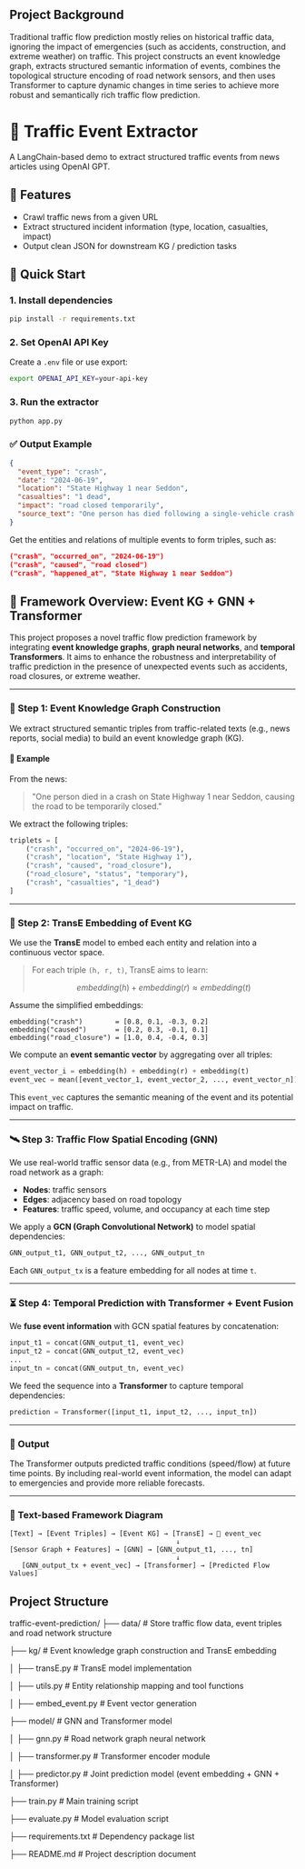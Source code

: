 ## Project Background

Traditional traffic flow prediction mostly relies on historical traffic data, ignoring the impact of emergencies (such as accidents, construction, and extreme weather) on traffic. This project constructs an event knowledge graph, extracts structured semantic information of events, combines the topological structure encoding of road network sensors, and then uses Transformer to capture dynamic changes in time series to achieve more robust and semantically rich traffic flow prediction.

# 🚦 Traffic Event Extractor

A LangChain-based demo to extract structured traffic events from news articles using OpenAI GPT.

## 📌 Features

- Crawl traffic news from a given URL
- Extract structured incident information (type, location, casualties, impact)
- Output clean JSON for downstream KG / prediction tasks

## 🏁 Quick Start

### 1. Install dependencies
```bash
pip install -r requirements.txt
```

### 2. Set OpenAI API Key
Create a `.env` file or use export:
```bash
export OPENAI_API_KEY=your-api-key
```

### 3. Run the extractor
```bash
python app.py
```

### ✅ Output Example

```json
{
  "event_type": "crash",
  "date": "2024-06-19",
  "location": "State Highway 1 near Seddon",
  "casualties": "1 dead",
  "impact": "road closed temporarily",
  "source_text": "One person has died following a single-vehicle crash..."
}
```
Get the entities and relations of multiple events to form triples, such as:

```json
("crash", "occurred_on", "2024-06-19")
("crash", "caused", "road closed")
("crash", "happened_at", "State Highway 1 near Seddon")
```



## 🧠 Framework Overview: Event KG + GNN + Transformer

This project proposes a novel traffic flow prediction framework by integrating **event knowledge graphs**, **graph neural networks**, and **temporal Transformers**. It aims to enhance the robustness and interpretability of traffic prediction in the presence of unexpected events such as accidents, road closures, or extreme weather.

---

### 🔗 Step 1: Event Knowledge Graph Construction

We extract structured semantic triples from traffic-related texts (e.g., news reports, social media) to build an event knowledge graph (KG).

#### 📝 Example

From the news:
> "One person died in a crash on State Highway 1 near Seddon, causing the road to be temporarily closed."

We extract the following triples:

```python
triplets = [
    ("crash", "occurred_on", "2024-06-19"),
    ("crash", "location", "State Highway 1"),
    ("crash", "caused", "road_closure"),
    ("road_closure", "status", "temporary"),
    ("crash", "casualties", "1_dead")
]
```

---

### 🧊 Step 2: TransE Embedding of Event KG

We use the **TransE** model to embed each entity and relation into a continuous vector space.

> For each triple `(h, r, t)`, TransE aims to learn:
> ```math
>     embedding(h) + embedding(r) ≈ embedding(t)
> ```

Assume the simplified embeddings:

```text
embedding("crash")        = [0.8, 0.1, -0.3, 0.2]
embedding("caused")       = [0.2, 0.3, -0.1, 0.1]
embedding("road_closure") = [1.0, 0.4, -0.4, 0.3]
```

We compute an **event semantic vector** by aggregating over all triples:

```python
event_vector_i = embedding(h) + embedding(r) + embedding(t)
event_vec = mean([event_vector_1, event_vector_2, ..., event_vector_n])
```

This `event_vec` captures the semantic meaning of the event and its potential impact on traffic.

---

### 🛰️ Step 3: Traffic Flow Spatial Encoding (GNN)

We use real-world traffic sensor data (e.g., from METR-LA) and model the road network as a graph:

- **Nodes**: traffic sensors
- **Edges**: adjacency based on road topology
- **Features**: traffic speed, volume, and occupancy at each time step

We apply a **GCN (Graph Convolutional Network)** to model spatial dependencies:

```python
GNN_output_t1, GNN_output_t2, ..., GNN_output_tn
```

Each `GNN_output_tx` is a feature embedding for all nodes at time `t`.

---

### ⏳ Step 4: Temporal Prediction with Transformer + Event Fusion

We **fuse event information** with GCN spatial features by concatenation:

```python
input_t1 = concat(GNN_output_t1, event_vec)
input_t2 = concat(GNN_output_t2, event_vec)
...
input_tn = concat(GNN_output_tn, event_vec)
```

We feed the sequence into a **Transformer** to capture temporal dependencies:

```python
prediction = Transformer([input_t1, input_t2, ..., input_tn])
```

---

### 🔮 Output

The Transformer outputs predicted traffic conditions (speed/flow) at future time points. By including real-world event information, the model can adapt to emergencies and provide more reliable forecasts.

---

### 📌 Text-based Framework Diagram

```
[Text] → [Event Triples] → [Event KG] → [TransE] → 🧩 event_vec
                                         ↓
[Sensor Graph + Features] → [GNN] → [GNN_output_t1, ..., tn]
                                         ↓
   [GNN_output_tx + event_vec] → [Transformer] → [Predicted Flow Values]
```

## Project Structure

traffic-event-prediction/
├── data/ # Store traffic flow data, event triples and road network structure

├── kg/ # Event knowledge graph construction and TransE embedding

│ ├── transE.py # TransE model implementation

│ ├── utils.py # Entity relationship mapping and tool functions

│ ├── embed_event.py # Event vector generation

├── model/ # GNN and Transformer model

│ ├── gnn.py # Road network graph neural network

│ ├── transformer.py # Transformer encoder module

│ ├── predictor.py # Joint prediction model (event embedding + GNN + Transformer)

├── train.py # Main training script

├── evaluate.py # Model evaluation script

├── requirements.txt # Dependency package list

├── README.md # Project description document

